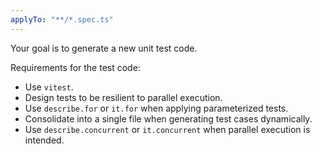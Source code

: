 ```yaml
---
applyTo: "**/*.spec.ts"
---
```


Your goal is to generate a new unit test code.

Requirements for the test code:

- Use `vitest`.
- Design tests to be resilient to parallel execution.
- Use `describe.for` or `it.for` when applying parameterized tests.
- Consolidate into a single file when generating test cases dynamically.
- Use `describe.concurrent` or `it.concurrent` when parallel execution is intended.
